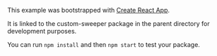 This example was bootstrapped with [Create React App](https://github.com/facebook/create-react-app).

It is linked to the custom-sweeper package in the parent directory for development purposes.

You can run `npm install` and then `npm start` to test your package.
